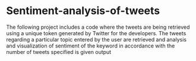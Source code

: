 # Sentiment-analysis-of-tweets
The following project includes a code where the tweets are being retrieved using a unique token generated by Twitter for the developers. The tweets regarding a particular topic entered by the user are retrieved and analysis and visualization of sentiment of the keyword in accordance with the number of tweets specified is given output

